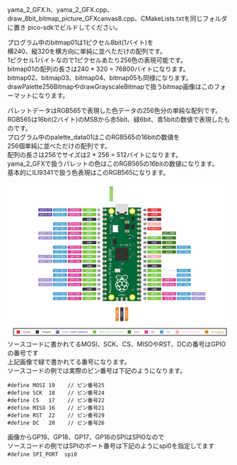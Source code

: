 yama_2_GFX.h、yama_2_GFX.cpp、draw_8bit_bitmap_picture_GFXcanvas8.cpp、CMakeLists.txtを同じフォルダに置き pico-sdkでビルドしてください。  
  
  
プログラム中のbitmap01は1ピクセル8bit(1バイト)を  
横240、縦320を横方向に単純に並べただけの配列です。  
1ピクセル1バイトなので1ピクセルあたり256色の表現可能です。  
bitmap01の配列の長さは240 * 320 = 76800バイトになります。  
bitmap02、bitmap03、bitmap04、bitmap05も同様になります。  
drawPalette256BitmapやdrawGrayscaleBitmapで扱うbitmap画像はこのフォーマットになります。  
  
パレットデータはRGB565で表現した色データの256色分の単純な配列です。  
RGB565は16bit(2バイト)のMSBから赤5bit、緑6bit、青5bitの数値で表現したものです。  
プログラム中のpalette_data01はこのRGB565の16bitの数値を  
256個単純に並べただけの配列です。  
配列の長さは256でサイズは2 * 256 = 512バイトになります。  
yama_2_GFXで扱うパレットの色はこのRGB565の16bitの数値になります。  
基本的にILI9341で扱う色表現はこのRGB565になります。  
  
![pico pinout](https://github.com/yamayamaru/yama_2_GFX/blob/main/img/raspberrypipicopinout.jpg)  
ソースコードに書かれてるMOSI、SCK、CS、MISOやRST、DCの番号はGPIOの番号です  
上記画像で緑で書かれてる番号になります。  
ソースコードの例では実際のピン番号は下記のようになります。  
  
    #define MOSI 19    // ピン番号25
    #define SCK  18    // ピン番号24
    #define CS   17    // ピン番号22
    #define MISO 16    // ピン番号21
    #define RST  22    // ピン番号29
    #define DC   20    // ピン番号26
  
画像からGP19、GP18、GP17、GP16のSPIはSPI0なので  
ソースコードの例ではSPIのポート番号は下記のようにspi0を指定してます  
`#define SPI_PORT  spi0`
